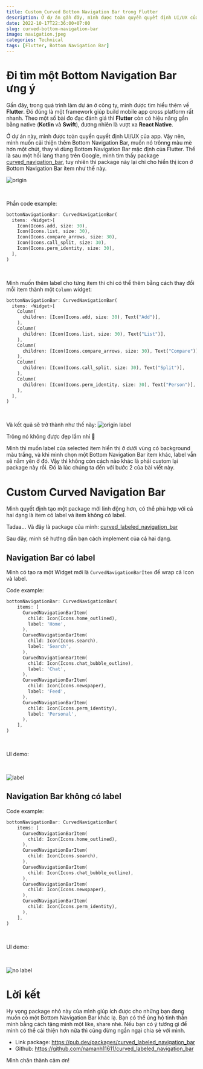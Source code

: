 ```yaml
---
title: Custom Curved Bottom Navigation Bar trong Flutter
description: Ở dự án gần đây, mình được toàn quyền quyết định UI/UX của app. Vậy nên, mình muốn cải thiện thêm Bottom Navigation Bar, muốn nó trônng màu mè hơn một chút, thay vì dùng Bottom Navigation Bar mặc định của Flutter.
date: 2022-10-17T22:36:00+07:00
slug: curved-bottom-navigation-bar
image: navigation.jpeg
categories: Technical
tags: [Flutter, Bottom Navigation Bar]
---
```


# Đi tìm một Bottom Navigation Bar ưng ý
Gần đây, trong quá trình làm dự án ở công ty, mình được tìm hiểu thêm về **Flutter**. Đó đúng là một framework giúp build mobile app cross platform rất nhanh. Theo một số bài đo đạc đánh giá thì **Flutter** còn có hiệu năng gần bằng native (**Kotlin** và **Swift**), đương nhiên là vượt xa **React Native**.

Ở dự án này, mình được toàn quyền quyết định UI/UX của app. Vậy nên, mình muốn cải thiện thêm Bottom Navigation Bar, muốn nó trônng màu mè hơn một chút, thay vì dùng Bottom Navigation Bar mặc định của Flutter. Thế là sau một hồi lang thang trên Google, mình tìm thấy package [curved_navigation_bar](https://pub.dev/packages/curved_navigation_bar), tuy nhiên thì package này lại chỉ cho hiển thị icon ở Bottom Navigation Bar item như thế này.

![origin](https://images.viblo.asia/2f2337ec-a728-4e44-abda-2a02a5ef8ffa.jpg)

<br>

Phần code example:
```dart
bottomNavigationBar: CurvedNavigationBar(
  items: <Widget>[
    Icon(Icons.add, size: 30),
    Icon(Icons.list, size: 30),
    Icon(Icons.compare_arrows, size: 30),
    Icon(Icons.call_split, size: 30),
    Icon(Icons.perm_identity, size: 30),
  ],
)
```

<br>

Mình muốn thêm label cho từng item thì chỉ có thể thêm bằng cách thay đổi mỗi item thành một `Column` widget:
```dart
bottomNavigationBar: CurvedNavigationBar(
  items: <Widget>[
    Column(
      children: [Icon(Icons.add, size: 30), Text("Add")],
    ),
    Column(
      children: [Icon(Icons.list, size: 30), Text("List")],
    ),
    Column(
      children: [Icon(Icons.compare_arrows, size: 30), Text("Compare")],
    ),
    Column(
      children: [Icon(Icons.call_split, size: 30), Text("Split")],
    ),
    Column(
      children: [Icon(Icons.perm_identity, size: 30), Text("Person")],
    ),
  ],
)
 ```
 
 <br>
 
Và kết quả sẽ trở thành như thế này:
![origin label](https://images.viblo.asia/1ba2a125-2f8e-4b3d-ba6c-df47591713fa.jpg)

Trông nó không được đẹp lắm nhỉ 🤔

Mình thì muốn label của selected item hiển thị ở dưới vùng có background màu trắng, và khi mình chọn một Bottom Navigation Bar item khác, label vẫn sẽ nằm yên ở đó. Vậy thì không còn cách nào khác là phải custom lại package này rồi. Đó là lúc chúng ta đến với bước 2 của bài viết này.
# Custom Curved Navigation Bar
Mình quyết định tạo một package mới linh động hơn, có thể phù hợp với cả hai dạng là item có label và item không có label.

Tadaa... Và đây là package của mình: [curved_labeled_navigation_bar](https://pub.dev/packages/curved_labeled_navigation_bar)

Sau đây, mình sẽ hướng dẫn bạn cách implement của cả hai dạng.

## Navigation Bar có label
Mình có tạo ra một Widget mới là `CurvedNavigationBarItem` để wrap cả Icon và label.

Code example:
```dart
bottomNavigationBar: CurvedNavigationBar(
    items: [
      CurvedNavigationBarItem(
        child: Icon(Icons.home_outlined),
        label: 'Home',
      ),
      CurvedNavigationBarItem(
        child: Icon(Icons.search),
        label: 'Search',
      ),
      CurvedNavigationBarItem(
        child: Icon(Icons.chat_bubble_outline),
        label: 'Chat',
      ),
      CurvedNavigationBarItem(
        child: Icon(Icons.newspaper),
        label: 'Feed',
      ),
      CurvedNavigationBarItem(
        child: Icon(Icons.perm_identity),
        label: 'Personal',
      ),
    ],
)
```

<br>

UI demo:

<br>

![label](https://images.viblo.asia/78add20a-e7af-4927-bb7f-b900f972ad0e.jpg)

## Navigation Bar không có label
Code example:
```dart
bottomNavigationBar: CurvedNavigationBar(
    items: [
      CurvedNavigationBarItem(
        child: Icon(Icons.home_outlined),
      ),
      CurvedNavigationBarItem(
        child: Icon(Icons.search),
      ),
      CurvedNavigationBarItem(
        child: Icon(Icons.chat_bubble_outline),
      ),
      CurvedNavigationBarItem(
        child: Icon(Icons.newspaper),
      ),
      CurvedNavigationBarItem(
        child: Icon(Icons.perm_identity),
      ),
    ],
)
```

<br>

UI demo:

<br>

![no label](https://images.viblo.asia/c8e6ef01-4c97-4789-88f8-d46c4513ca94.jpg)

# Lời kết
Hy vọng package nhỏ này của mình giúp ích được cho những bạn đang muốn có một Bottom Navigation Bar khác lạ. Bạn có thể ủng hộ tinh thần mình bằng cách tặng mình một like, share nhé. Nếu bạn có ý tưởng gì để mình có thể cải thiện hơn nữa thì cũng đừng ngần ngại chia sẻ với mình.

* Link package: https://pub.dev/packages/curved_labeled_navigation_bar
* Github: https://github.com/namanh11611/curved_labeled_navigation_bar

Mình chân thành cảm ơn!
